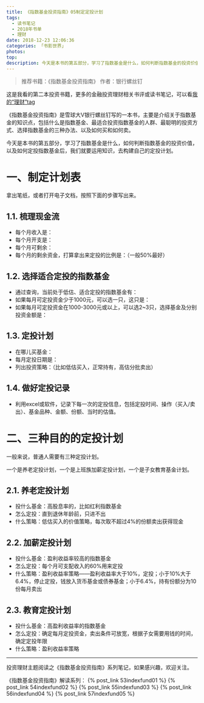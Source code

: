 ```yaml
---
title: 《指数基金投资指南》05制定定投计划
tags:
  - 读书笔记
  - 2018年书单
  - 理财
date: 2018-12-23 12:06:36
categories: 「书影世界」
photos:
top:
description: 今天是本书的第五部分，学习了指数基金是什么，如何判断指数基金的投资价值，以及如何定投指数基金后，我们就要运用知识，去构建自己的定投计划。
---
```

> 推荐书籍：《指数基金投资指南》 作者：银行螺丝钉

这是我看的第二本投资书籍，更多的金融投资理财相关书评或读书笔记，可以看[我的“理财”tag](http://dannii.cc/tags/finance/)

《指数基金投资指南》是雪球大V银行螺丝钉写的一本书，主要是介绍关于指数基金的知识点，包括什么是指数基金、最适合投资指数基金的人群、最聪明的投资方式、选择指数基金的三种办法、以及如何买和如何卖。

今天是本书的第五部分，学习了指数基金是什么，如何判断指数基金的投资价值，以及如何定投指数基金后，我们就要运用知识，去构建自己的定投计划。

# 一、制定计划表

拿出笔纸，或者打开电子文档，按照下面的步骤写出来。

## 1.1. 梳理现金流

- 每个月收入是：
- 每个月开支是：
- 每个月可剩余：
- 每个月的剩余资金，打算拿出来定投的比例是：（一般50%最好）

## 1.2. 选择适合定投的指数基金

- 通过查询，当前处于低估、适合定投的指数基金有：
- 如果每月可定投资金少于1000元，可以选一只，这只是：
- 如果每月可定投资金在1000-3000元或以上，可以选2~3只，选择基金及分别投资金额是：

## 1.3. 定投计划

- 在哪儿买基金：
- 每月定投日期是：
- 列出投资策略：（比如低估买入，正常持有，高估分批卖出）

## 1.4. 做好定投记录

- 利用excel或软件，记录下每一次的定投信息，包括定投时间、操作（买入/卖出）、基金品种、金额、份额、当时的估值。

# 二、三种目的的定投计划

一般来说，普通人需要有三种定投计划。

一个是养老定投计划，一个是上班族加薪定投计划，一个是子女教育基金计划。

## 2.1. 养老定投计划

- 投什么基金：高股息率的，比如红利指数基金
- 怎么定投：直到退休年龄前，只进不出
- 什么策略：低估买入的价值策略，每次取不超过4%的份额卖出获得现金

## 2.2. 加薪定投计划

- 投什么基金：盈利收益率较高的指数基金
- 怎么定投：每个月可支配收入的60%用来定投
- 什么策略：盈利收益率策略——盈利收益率大于10%，定投；小于10%大于6.4%，停止定投，钱放入货币基金或债券基金；小于6.4%，持有份额分为10份每月卖出

## 2.3. 教育定投计划

- 投什么基金：高盈利收益率的指数基金
- 怎么定投：确定每月定投资金，卖出条件可放宽，根据子女需要用钱的时间，确定定投年限
- 什么策略：盈利收益率策略

---

投资理财主题阅读之《指数基金投资指南》系列笔记，如果感兴趣，欢迎关注。

《指数基金投资指南》解读系列：
{% post_link 53indexfund01 %}
{% post_link 54indexfund02 %}
{% post_link 55indexfund03 %}
{% post_link 56indexfund04 %}
{% post_link 57indexfund05 %}